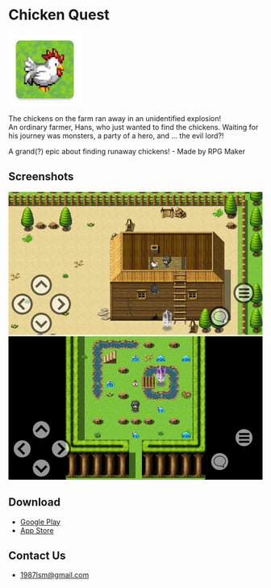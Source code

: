 Chicken Quest
===
![](images/icon144.png)

The chickens on the farm ran away in an unidentified explosion!  
An ordinary farmer, Hans, who just wanted to find the chickens. Waiting for his journey was monsters, a party of a hero, and ... the evil lord?!

A grand(?) epic about finding runaway chickens! - Made by RPG Maker

## Screenshots
![](images/Screenshot01.png)
![](images/Screenshot02.png)

## Download
- [Google Play](https://play.google.com/store/apps/details?id=com.lsm1987.chickenquest)
- [App Store](https://apps.apple.com/us/app/id1349759642)

## Contact Us
- 1987lsm@gmail.com
